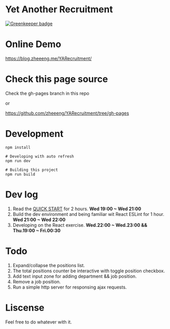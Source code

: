 # Yet Another Recruitment

[![Greenkeeper badge](https://badges.greenkeeper.io/zheeeng/YARecruitment.svg)](https://greenkeeper.io/)

# Online Demo

<https://blog.zheeeng.me/YARecruitment/>

# Check this page source

Check the gh-pages branch in this repo

or

<https://github.com/zheeeng/YARecruitment/tree/gh-pages>

# Development

```
npm install

# Developing with auto refresh
npm run dev

# Building this project 
npm run build
```

# Dev log

1. Read the [QUICK START](https://facebook.github.io/react/docs/getting-started.html) for 2 hours. **Wed 19:00 ~ Wed 21:00**
2. Build the dev environment and being familiar wit React ESLint for 1 hour. **Wed 21:00 ~ Wed 22:00**
3. Developing on the React exercise. **Wed.22:00 ~ Wed.23:00 && Thu.19:00 ~ Fri.00:30**

# Todo

1. Expand/collapse the positions list.
2. The total positions counter be interactive with toggle position checkbox.
3. Add text input zone for adding department && job position.
4. Remove a job position.
5. Run a simple http server for responsing ajax requests.

# Liscense

Feel free to do whatever with it.


